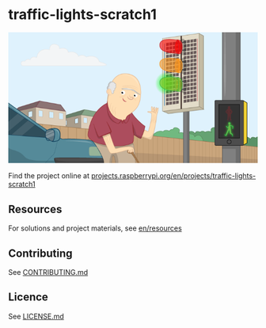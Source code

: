 # traffic-lights-scratch1

![traffic-lights-scratch1](/en/images/banner.png)

Find the project online at [projects.raspberrypi.org/en/projects/traffic-lights-scratch1](https://projects.raspberrypi.org/en/projects/traffic-lights-scratch1)

## Resources
For solutions and project materials, see [en/resources](https://github.com/raspberrypilearning/traffic-lights-scratch1/tree/master/en/resources)

## Contributing
See [CONTRIBUTING.md](CONTRIBUTING.md)

## Licence
 See [LICENSE.md](LICENSE.md)